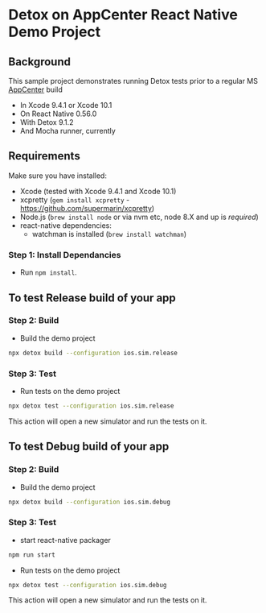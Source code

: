 # Detox on AppCenter React Native Demo Project

## Background

This sample project demonstrates running Detox tests prior to a regular MS [AppCenter](https://appcenter.ms/) build
* In Xcode 9.4.1 or Xcode 10.1
* On React Native 0.56.0
* With Detox 9.1.2
* And Mocha runner, currently

## Requirements

Make sure you have installed:
* Xcode (tested with Xcode 9.4.1 and Xcode 10.1)
* xcpretty (`gem install xcpretty` - https://github.com/supermarin/xcpretty)
* Node.js (`brew install node` or via nvm etc, node 8.X and up is _required_)
* react-native dependencies:
   * watchman is installed (`brew install watchman`)

### Step 1: Install Dependancies

* Run `npm install`.

## To test Release build of your app
### Step 2: Build 
* Build the demo project
 
 ```sh
 npx detox build --configuration ios.sim.release
 ```
 
### Step 3: Test 
* Run tests on the demo project
 
 ```sh
 npx detox test --configuration ios.sim.release
 ```
 This action will open a new simulator and run the tests on it.

## To test Debug build of your app
### Step 2: Build 
* Build the demo project
 
 ```sh
 npx detox build --configuration ios.sim.debug
 ```
 
### Step 3: Test 

 * start react-native packager
 
  ```sh
 npm run start
 ```
 * Run tests on the demo project
 
 ```sh
 npx detox test --configuration ios.sim.debug
 ```
 This action will open a new simulator and run the tests on it.

